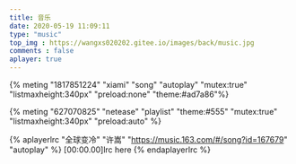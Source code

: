 ```yaml
---
title: 音乐
date: 2020-05-19 11:09:11
type: "music"
top_img : https://wangxs020202.gitee.io/images/back/music.jpg
comments : false
aplayer: true
---
```



<!-- Advanced example -->

{% meting "1817851224" "xiami" "song" "autoplay" "mutex:true" "listmaxheight:340px" "preload:none" "theme:#ad7a86"%}

{% meting "627070825" "netease" "playlist" "theme:#555" "mutex:true" "listmaxheight:340px" "preload:auto" %}


{% aplayerlrc "全球变冷" "许嵩" "https://music.163.com/#/song?id=167679" "autoplay" %}
[00:00.00]lrc here
{% endaplayerlrc %}